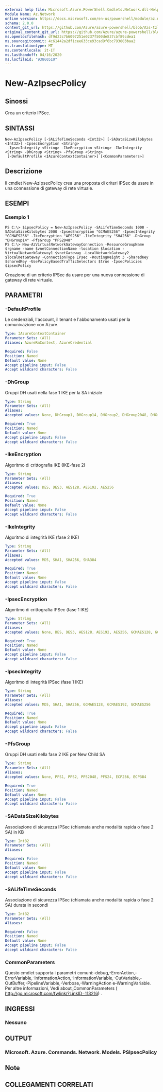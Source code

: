```yaml
---
external help file: Microsoft.Azure.PowerShell.Cmdlets.Network.dll-Help.xml
Module Name: Az.Network
online version: https://docs.microsoft.com/en-us/powershell/module/az.network/new-azipsecpolicy
schema: 2.0.0
content_git_url: https://github.com/Azure/azure-powershell/blob/Azs-tzl/src/Network/Network/help/New-AzIpsecPolicy.md
original_content_git_url: https://github.com/Azure/azure-powershell/blob/Azs-tzl/src/Network/Network/help/New-AzIpsecPolicy.md
ms.openlocfilehash: df9d22c7b6097251e0237f500de837cbf89cdea1
ms.sourcegitcommit: 4c61442a2df1cee633ce93cad9f6bc793803baa2
ms.translationtype: MT
ms.contentlocale: it-IT
ms.lasthandoff: 04/16/2020
ms.locfileid: "93860510"
---
```

# New-AzIpsecPolicy

## Sinossi
Crea un criterio IPSec.

## SINTASSI

```
New-AzIpsecPolicy [-SALifeTimeSeconds <Int32>] [-SADataSizeKilobytes <Int32>] -IpsecEncryption <String>
 -IpsecIntegrity <String> -IkeEncryption <String> -IkeIntegrity <String> -DhGroup <String> -PfsGroup <String>
 [-DefaultProfile <IAzureContextContainer>] [<CommonParameters>]
```

## Descrizione
Il cmdlet New-AzIpsecPolicy crea una proposta di criteri IPSec da usare in una connessione di gateway di rete virtuale.

## ESEMPI

### Esempio 1
```
PS C:\> $ipsecPolicy = New-AzIpsecPolicy -SALifeTimeSeconds 1000 -SADataSizeKilobytes 2000 -IpsecEncryption "GCMAES256" -IpsecIntegrity "GCMAES256" -IkeEncryption "AES256" -IkeIntegrity "SHA256" -DhGroup "DHGroup14" -PfsGroup "PFS2048"
PS C:\> New-AzVirtualNetworkGatewayConnection -ResourceGroupName $rgname -name $vnetConnectionName -location $location -VirtualNetworkGateway1 $vnetGateway -LocalNetworkGateway2 $localnetGateway -ConnectionType IPsec -RoutingWeight 3 -SharedKey $sharedKey -UsePolicyBasedTrafficSelectors $true -IpsecPolicies $ipsecPolicy
```

Creazione di un criterio IPSec da usare per una nuova connessione di gateway di rete virtuale.

## PARAMETRI

### -DefaultProfile
Le credenziali, l'account, il tenant e l'abbonamento usati per la comunicazione con Azure.

```yaml
Type: IAzureContextContainer
Parameter Sets: (All)
Aliases: AzureRmContext, AzureCredential

Required: False
Position: Named
Default value: None
Accept pipeline input: False
Accept wildcard characters: False
```

### -DhGroup
Gruppi DH usati nella fase 1 IKE per la SA iniziale

```yaml
Type: String
Parameter Sets: (All)
Aliases: 
Accepted values: None, DHGroup1, DHGroup14, DHGroup2, DHGroup2048, DHGroup24, ECP256, ECP384

Required: True
Position: Named
Default value: None
Accept pipeline input: False
Accept wildcard characters: False
```

### -IkeEncryption
Algoritmo di crittografia IKE (IKE-fase 2)

```yaml
Type: String
Parameter Sets: (All)
Aliases: 
Accepted values: DES, DES3, AES128, AES192, AES256

Required: True
Position: Named
Default value: None
Accept pipeline input: False
Accept wildcard characters: False
```

### -IkeIntegrity
Algoritmo di integrità IKE (fase 2 IKE)

```yaml
Type: String
Parameter Sets: (All)
Aliases: 
Accepted values: MD5, SHA1, SHA256, SHA384

Required: True
Position: Named
Default value: None
Accept pipeline input: False
Accept wildcard characters: False
```

### -IpsecEncryption
Algoritmo di crittografia IPSec (fase 1 IKE)

```yaml
Type: String
Parameter Sets: (All)
Aliases: 
Accepted values: None, DES, DES3, AES128, AES192, AES256, GCMAES128, GCMAES192, GCMAES256

Required: True
Position: Named
Default value: None
Accept pipeline input: False
Accept wildcard characters: False
```

### -IpsecIntegrity
Algoritmo di integrità IPSec (fase 1 IKE)

```yaml
Type: String
Parameter Sets: (All)
Aliases: 
Accepted values: MD5, SHA1, SHA256, GCMAES128, GCMAES192, GCMAES256

Required: True
Position: Named
Default value: None
Accept pipeline input: False
Accept wildcard characters: False
```

### -PfsGroup
Gruppi DH usati nella fase 2 IKE per New Child SA

```yaml
Type: String
Parameter Sets: (All)
Aliases: 
Accepted values: None, PFS1, PFS2, PFS2048, PFS24, ECP256, ECP384

Required: True
Position: Named
Default value: None
Accept pipeline input: False
Accept wildcard characters: False
```

### -SADataSizeKilobytes
Associazione di sicurezza IPSec (chiamata anche modalità rapida o fase 2 SA) in KB

```yaml
Type: Int32
Parameter Sets: (All)
Aliases: 

Required: False
Position: Named
Default value: None
Accept pipeline input: False
Accept wildcard characters: False
```

### -SALifeTimeSeconds
Associazione di sicurezza IPSec (chiamata anche modalità rapida o fase 2 SA) durata in secondi

```yaml
Type: Int32
Parameter Sets: (All)
Aliases: 

Required: False
Position: Named
Default value: None
Accept pipeline input: False
Accept wildcard characters: False
```

### CommonParameters
Questo cmdlet supporta i parametri comuni:-debug,-ErrorAction,-ErrorVariable,-InformationAction,-InformationVariable,-OutVariable,-OutBuffer,-PipelineVariable,-Verbose,-WarningAction e-WarningVariable. Per altre informazioni, Vedi about_CommonParameters ( http://go.microsoft.com/fwlink/?LinkID=113216) .

## INGRESSI

### Nessuno

## OUTPUT

### Microsoft. Azure. Commands. Network. Models. PSIpsecPolicy

## Note

## COLLEGAMENTI CORRELATI

